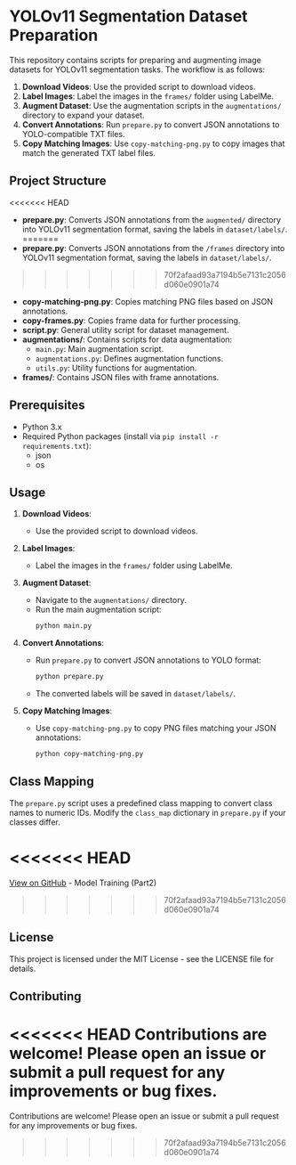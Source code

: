 # YOLOv11 Segmentation Dataset Preparation

This repository contains scripts for preparing and augmenting image datasets for YOLOv11 segmentation tasks. The workflow is as follows:

1. **Download Videos**: Use the provided script to download videos.
2. **Label Images**: Label the images in the `frames/` folder using LabelMe.
3. **Augment Dataset**: Use the augmentation scripts in the `augmentations/` directory to expand your dataset.
4. **Convert Annotations**: Run `prepare.py` to convert JSON annotations to YOLO-compatible TXT files.
5. **Copy Matching Images**: Use `copy-matching-png.py` to copy images that match the generated TXT label files.

## Project Structure

<<<<<<< HEAD
- **prepare.py**: Converts JSON annotations from the `augmented/` directory into YOLOv11 segmentation format, saving the labels in `dataset/labels/`.
=======
- **prepare.py**: Converts JSON annotations from the `/frames` directory into YOLOv11 segmentation format, saving the labels in `dataset/labels/`.
>>>>>>> 70f2afaad93a7194b5e7131c2056d060e0901a74
- **copy-matching-png.py**: Copies matching PNG files based on JSON annotations.
- **copy-frames.py**: Copies frame data for further processing.
- **script.py**: General utility script for dataset management.
- **augmentations/**: Contains scripts for data augmentation:
  - `main.py`: Main augmentation script.
  - `augmentations.py`: Defines augmentation functions.
  - `utils.py`: Utility functions for augmentation.
- **frames/**: Contains JSON files with frame annotations.

## Prerequisites

- Python 3.x
- Required Python packages (install via `pip install -r requirements.txt`):
  - json
  - os

## Usage

1. **Download Videos**:
   - Use the provided script to download videos.

2. **Label Images**:
   - Label the images in the `frames/` folder using LabelMe.

3. **Augment Dataset**:
   - Navigate to the `augmentations/` directory.
   - Run the main augmentation script:
     ```bash
     python main.py
     ```

4. **Convert Annotations**:
   - Run `prepare.py` to convert JSON annotations to YOLO format:
     ```bash
     python prepare.py
     ```
   - The converted labels will be saved in `dataset/labels/`.

5. **Copy Matching Images**:
   - Use `copy-matching-png.py` to copy PNG files matching your JSON annotations:
     ```bash
     python copy-matching-png.py
     ```

## Class Mapping

The `prepare.py` script uses a predefined class mapping to convert class names to numeric IDs. Modify the `class_map` dictionary in `prepare.py` if your classes differ.

<<<<<<< HEAD
=======
[View on GitHub](https://github.com/11sdz/Project25-part2-modeltraining) - Model Training (Part2)

>>>>>>> 70f2afaad93a7194b5e7131c2056d060e0901a74
## License

This project is licensed under the MIT License - see the LICENSE file for details.

## Contributing

<<<<<<< HEAD
Contributions are welcome! Please open an issue or submit a pull request for any improvements or bug fixes. 
=======
Contributions are welcome! Please open an issue or submit a pull request for any improvements or bug fixes. 
>>>>>>> 70f2afaad93a7194b5e7131c2056d060e0901a74
